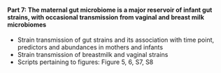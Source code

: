 #### Part 7: The maternal gut microbiome is a major reservoir of infant gut strains, with occasional transmission from vaginal and breast milk microbiomes
- Strain transmission of gut strains and its association with time point, predictors and abundances in mothers and infants 
- Strain transmission of breastmilk and vaginal strains
- Scripts pertaining to figures: Figure 5, 6, S7, S8
